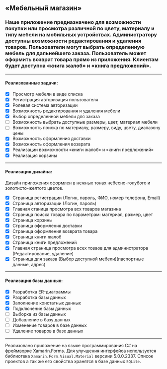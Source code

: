 ## **«Мебельный магазин»**
### Наше приложение предназначено для возможности покупки или просмотра различной по цвету, материалу и типу мебели на мобильных устройствах. Администратору доступны возможности редактирования и удаления товаров. Пользователи могут выбрать определенную мебель для дальнейшего заказа. Пользователь может оформить возврат товара прямо из приложения. Клиентам будет доступна «книга жалоб» и «книга предложений».
---
#### Реализованные задачи: 
- [X] Просмотр мебели в виде списка
- [X] Регистрация авторизация пользователя
- [X] Ролевая система авторизации
- [X] Возможность редактирования и удаления мебели
- [X] Выбор определенной мебели для заказа 
- [ ] Возможность выбрать доступные размеры, цвет, материал мебели
- [ ]	Возможность поиска по материалу, размеру, виду, цвету, диапазону цены
- [X]	Возможность оформления доставки
- [X]	Возможность оформления возврата
- [X]	Реализации возможности «книги жалоб» и «книги предложений»
- [X]	Реализация корзины
---
#### Реализация дизайна:
Дизайн приложения оформлен в нежных тонах небесно-голубого и золотисто-желтого цветов.
- [X] Страница регистрации (Логин, пароль, ФИО, номер телефона, Email)
- [X] Страница авторизации (Логин, пароль)
- [X] Главная станица просмотра всх товаров магазина
- [X] Страница поиска товара по параметрам: материал, размер, цвет
- [X] Страница корзины
- [X] Страница оформления доставки
- [X] Страница оформления возврата товара
- [X] Страница книги жалоб
- [X] Страница книги предложений
- [X] Главная страница просмотра всех товаов для администратора (Редактирование, удаление)
- [X] Страница для заказа (Выбор доступной мебели)(паспортные данные, адрес)
---
#### Реализация базы данных:
- [X] Разработка ER-диаграммы
- [X] Разработка базы данных
- [X] Заполнение констатных данных 
- [X] Подключение базы данных
- [ ] Выборка из базы данных
- [ ] Добавление в базу данных
- [ ] Изменение товаров в базе данных
- [ ] Удаление товаров в базе данных
---
Реализовано приложение на языке программирования C# на фреймворке Xamarin.Forms. Для улучшения интерфейса используется библиотека ```Xamarin.Form.Visual.Material``` версиии 5.0.0.2337. Список проектов а так же его свойства хранятся в базе данных ```SQLite```.
